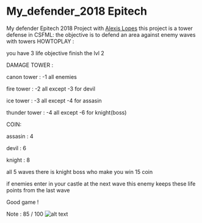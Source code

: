 # My_defender_2018 Epitech
My defender Epitech 2018 
Project with <a href="https://github.com/LopesAlexis">Alexis Lopes</a> this project is a tower defense in CSFML: the objective is to defend an area against enemy waves with towers
HOWTOPLAY : 

you have 3 life
objective finish the lvl 2

DAMAGE TOWER :

canon tower : -1 all enemies

fire tower : -2 all except -3 for devil

ice tower : -3 all except -4 for assasin

thunder tower : -4 all except -6 for knight(boss)

COIN:

assasin : 4

devil : 6

knight : 8

all 5 waves there is knight boss who make you win 15 coin

if enemies enter in your castle at the next wave this enemy keeps these life points from the last wave

Good game !

Note : 85 / 100
 ![alt text](https://github.com/Eydou/my_defender_2018/blob/master/pictures/menu/hwtplay.png)
